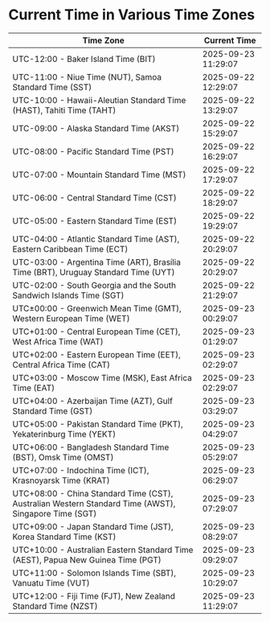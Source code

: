 # Current Time in Various Time Zones

| Time Zone | Current Time |
|-----------|--------------|
| UTC-12:00 - Baker Island Time (BIT) | 2025-09-23 11:29:07 |
| UTC-11:00 - Niue Time (NUT), Samoa Standard Time (SST) | 2025-09-22 12:29:07 |
| UTC-10:00 - Hawaii-Aleutian Standard Time (HAST), Tahiti Time (TAHT) | 2025-09-22 13:29:07 |
| UTC-09:00 - Alaska Standard Time (AKST) | 2025-09-22 15:29:07 |
| UTC-08:00 - Pacific Standard Time (PST) | 2025-09-22 16:29:07 |
| UTC-07:00 - Mountain Standard Time (MST) | 2025-09-22 17:29:07 |
| UTC-06:00 - Central Standard Time (CST) | 2025-09-22 18:29:07 |
| UTC-05:00 - Eastern Standard Time (EST) | 2025-09-22 19:29:07 |
| UTC-04:00 - Atlantic Standard Time (AST), Eastern Caribbean Time (ECT) | 2025-09-22 20:29:07 |
| UTC-03:00 - Argentina Time (ART), Brasília Time (BRT), Uruguay Standard Time (UYT) | 2025-09-22 20:29:07 |
| UTC-02:00 - South Georgia and the South Sandwich Islands Time (SGT) | 2025-09-22 21:29:07 |
| UTC±00:00 - Greenwich Mean Time (GMT), Western European Time (WET) | 2025-09-23 00:29:07 |
| UTC+01:00 - Central European Time (CET), West Africa Time (WAT) | 2025-09-23 01:29:07 |
| UTC+02:00 - Eastern European Time (EET), Central Africa Time (CAT) | 2025-09-23 02:29:07 |
| UTC+03:00 - Moscow Time (MSK), East Africa Time (EAT) | 2025-09-23 02:29:07 |
| UTC+04:00 - Azerbaijan Time (AZT), Gulf Standard Time (GST) | 2025-09-23 03:29:07 |
| UTC+05:00 - Pakistan Standard Time (PKT), Yekaterinburg Time (YEKT) | 2025-09-23 04:29:07 |
| UTC+06:00 - Bangladesh Standard Time (BST), Omsk Time (OMST) | 2025-09-23 05:29:07 |
| UTC+07:00 - Indochina Time (ICT), Krasnoyarsk Time (KRAT) | 2025-09-23 06:29:07 |
| UTC+08:00 - China Standard Time (CST), Australian Western Standard Time (AWST), Singapore Time (SGT) | 2025-09-23 07:29:07 |
| UTC+09:00 - Japan Standard Time (JST), Korea Standard Time (KST) | 2025-09-23 08:29:07 |
| UTC+10:00 - Australian Eastern Standard Time (AEST), Papua New Guinea Time (PGT) | 2025-09-23 09:29:07 |
| UTC+11:00 - Solomon Islands Time (SBT), Vanuatu Time (VUT) | 2025-09-23 10:29:07 |
| UTC+12:00 - Fiji Time (FJT), New Zealand Standard Time (NZST) | 2025-09-23 11:29:07 |
